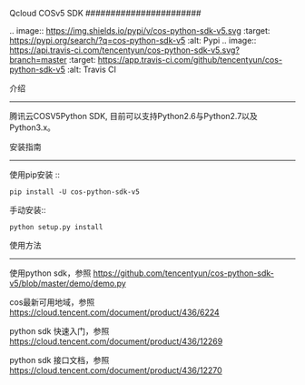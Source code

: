 Qcloud COSv5 SDK
#######################

.. image:: https://img.shields.io/pypi/v/cos-python-sdk-v5.svg
   :target: https://pypi.org/search/?q=cos-python-sdk-v5
   :alt: Pypi
.. image:: https://api.travis-ci.com/tencentyun/cos-python-sdk-v5.svg?branch=master
   :target: https://app.travis-ci.com/github/tencentyun/cos-python-sdk-v5
   :alt: Travis CI 

介绍
_______

腾讯云COSV5Python SDK, 目前可以支持Python2.6与Python2.7以及Python3.x。

安装指南
__________

使用pip安装 ::

    pip install -U cos-python-sdk-v5

手动安装::

    python setup.py install

使用方法
__________

使用python sdk，参照 https://github.com/tencentyun/cos-python-sdk-v5/blob/master/demo/demo.py

cos最新可用地域，参照 https://cloud.tencent.com/document/product/436/6224

python sdk 快速入门，参照 https://cloud.tencent.com/document/product/436/12269

python sdk 接口文档，参照 https://cloud.tencent.com/document/product/436/12270
